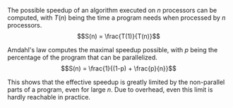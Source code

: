 The possible speedup of an algorithm executed on $n$ processors can be computed, with $T(n)$ being the time a program needs when processed by $n$ processors.
$$S(n) = \frac{T(1)}{T(n)}$$

Amdahl's law computes the maximal speedup possible, with $p$ being the percentage of the program that can be parallelized.
$$S(n) = \frac{1}{(1-p) + \frac{p}{n}}$$

This shows that the effective speedup is greatly limited by the non-parallel parts of a program, even for large $n$.
Due to overhead, even this limit is hardly reachable in practice.
